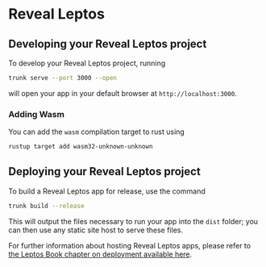 # Reveal Leptos

## Developing your Reveal Leptos project

To develop your Reveal Leptos project, running

```sh
trunk serve --port 3000 --open
```

will open your app in your default browser at `http://localhost:3000`.

### Adding Wasm
You can add the `wasm` compilation target to rust using
```sh
rustup target add wasm32-unknown-unknown
```


## Deploying your Reveal Leptos project

To build a Reveal Leptos app for release, use the command

```sh
trunk build --release
```

This will output the files necessary to run your app into the `dist` folder; you can then use any static site host to serve these files.

For further information about hosting Reveal Leptos apps, please refer to [the Leptos Book chapter on deployment available here][deploy-csr].


[Leptos]: https://github.com/leptos-rs/leptos

[Trunk]: https://github.com/trunk-rs/trunk
[Trunk-instructions]: https://trunkrs.dev/assets/

[deploy-csr]: https://book.leptos.dev/deployment/csr.html